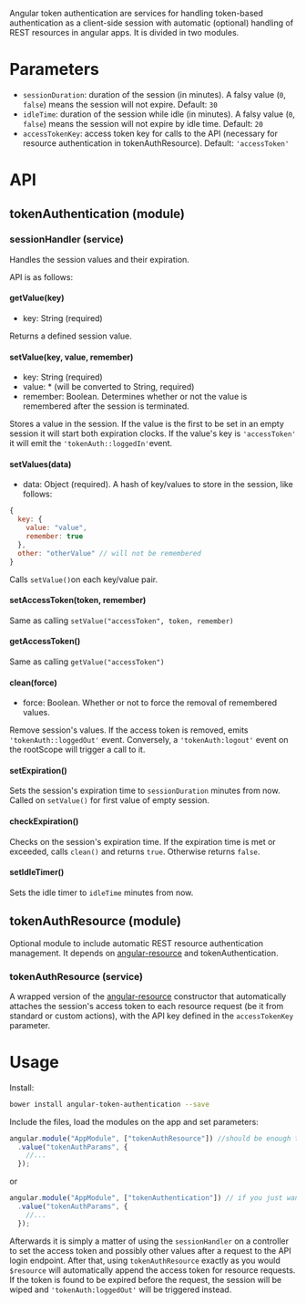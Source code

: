 Angular token authentication are services for handling token-based authentication as a client-side session with automatic (optional) handling of REST resources in angular apps. It is divided in two modules.

# Parameters

- `sessionDuration`: duration of the session (in minutes). A falsy value (`0`, `false`) means the session will not expire. Default: `30`
- `idleTime`: duration of the session while idle (in minutes). A falsy value (`0`, `false`) means the session will not expire by idle time. Default: `20`
- `accessTokenKey`: access token key for calls to the API (necessary for resource authentication in tokenAuthResource). Default: `'accessToken'`

# API

## tokenAuthentication (module)

### sessionHandler (service)

Handles the session values and their expiration.

API is as follows:

#### getValue(key)
- key: String (required)

Returns a defined session value.

#### setValue(key, value, remember)
- key: String (required)
- value: * (will be converted to String, required)
- remember: Boolean. Determines whether or not the value is remembered after the session is terminated.

Stores a value in the session. If the value is the first to be set in an empty session it will start both expiration clocks. If the value's key is `'accessToken'` it will emit the `'tokenAuth::loggedIn'`event.

#### setValues(data)
- data: Object (required). A hash of key/values to store in the session, like follows:
```javascript
{
  key: {
    value: "value",
    remember: true
  },
  other: "otherValue" // will not be remembered
}
```

Calls `setValue()`on each key/value pair.

#### setAccessToken(token, remember)

Same as calling `setValue("accessToken", token, remember)`

#### getAccessToken()

Same as calling `getValue("accessToken")`

#### clean(force)
- force: Boolean. Whether or not to force the removal of remembered values.

Remove session's values. If the access token is removed, emits `'tokenAuth::loggedOut'` event. Conversely, a `'tokenAuth:logout'` event on the rootScope will trigger a call to it.

#### setExpiration()

Sets the session's expiration time to `sessionDuration` minutes from now. Called on `setValue()` for first value of empty session.

#### checkExpiration()

Checks on the session's expiration time. If the expiration time is met or exceeded, calls `clean()` and returns `true`. Otherwise returns `false`.

#### setIdleTimer()

Sets the idle timer to `idleTime` minutes from now.


## tokenAuthResource (module)

Optional module to include automatic REST resource authentication management. It depends on [angular-resource](http://docs.angularjs.org/api/ngResource.$resource) and tokenAuthentication.

### tokenAuthResource (service)

A wrapped version of the [angular-resource](http://docs.angularjs.org/api/ngResource.$resource) constructor that automatically attaches the session's access token to each resource request (be it from standard or custom actions), with the API key defined in the `accessTokenKey` parameter.

# Usage

Install:

```sh
bower install angular-token-authentication --save
```

Include the files, load the modules on the app and set parameters:

```javascript
angular.module("AppModule", ["tokenAuthResource"]) //should be enough to load both modules (it depends on tokenAuthentication)
  .value("tokenAuthParams", {
    //...
  });
```

or

```javascript
angular.module("AppModule", ["tokenAuthentication"]) // if you just want to use the sessionHandler
  .value("tokenAuthParams", {
    //...
  });
```

Afterwards it is simply a matter of using the `sessionHandler` on a controller to set the access token and possibly other values after a request to the API login endpoint. After that, using `tokenAuthResource` exactly as you would `$resource` will automatically append the access token for resource requests. If the token is found to be expired before the request, the session will be wiped and `'tokenAuth:loggedOut'` will be triggered instead.

